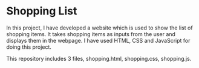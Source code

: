 # Shopping List

In this project, I have developed a website which is used to show the list of shopping items. It takes shopping items as inputs from the user and displays them in the webpage. I have used HTML, CSS and JavaScript for doing this project.

This repository includes 3 files,
shopping.html, shopping.css, shopping.js.

